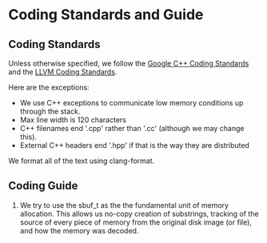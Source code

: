 # Coding Standards and Guide

## Coding Standards
Unless otherwise specified, we follow the [Google C++ Coding Standards](https://google.github.io/styleguide/cppguide.html) and the [LLVM Coding Standards](https://llvm.org/docs/CodingStandards.html).

Here are the exceptions:

* We use C++ exceptions to communicate low memory conditions up through the stack.
* Max line width is 120 characters
* C++ filenames end '.cpp' rather than '.cc' (although we may change this).
* External C++ headers end '.hpp' if that is the way they are distributed

We format all of the text using clang-format.

## Coding Guide

1. We try to use the sbuf_t as the the fundamental unit of memory allocation. This allows us no-copy creation of substrings, tracking of the source of every piece of memory from the original disk image (or file), and how the memory was decoded.
